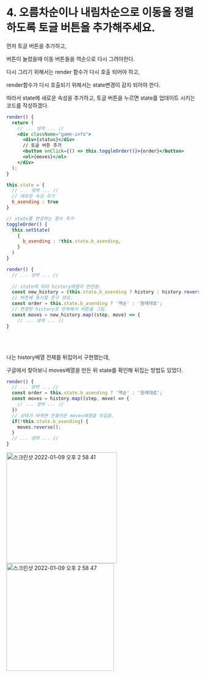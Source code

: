 # 4. 오름차순이나 내림차순으로 이동을 정렬하도록 토글 버튼을 추가해주세요.

먼저 토글 버튼을 추가하고,

버튼이 눌렸을때 이동 버튼들을 역순으로 다시 그려야한다.

다시 그리기 위해서는 render 함수가 다시 호출 되어야 하고,

render함수가 다시 호출되기 위해서는 state변경이 감지 되어야 한다.

따라서 state에 새로운 속성을 추가하고, 토글 버튼을 누르면 state를 업데이트 시키는 코드를 작성하겠다.

```jsx
render() {
  return (
    // ... 생략 ... //
    <div className="game-info">
      <div>{status}</div>
      // 토글 버튼 추가
      <button onClick={() => this.toggleOrder()}>{order}</button>
      <ol>{moves}</ol>
    </div>
  );
}
```
```jsx
this.state = {
  // ... 생략 ... //
  // 새로운 속성 추가
  b_asending : true
}
```
```jsx
// state를 변경하는 함수 추가
toggleOrder() {
  this.setState(
    {
      b_asending : !this.state.b_asending,
    }
  )
}
```

```jsx
render() {
  // ... 생략 ... //
  
  // state에 따라 history배열이 반전됨.
  const new_history = (this.state.b_asending ? history : history.reverse())
  // 버튼에 표시할 문구 생성.
  const order = this.state.b_asending ? '역순' : '원래대로';
  // 변경한 history로 반복해서 버튼을 그림.
  const moves = new_history.map((step, move) => {
    // ... 생략 ... //  
}
```

<br>
<br>

나는 history배열 전체를 뒤집어서 구현했는데,

구글에서 찾아보니 moves배열을 만든 뒤 state를 확인해 뒤집는 방법도 있었다.
```jsx
render() {
  // ... 생략 ... //
  const order = this.state.b_asending ? '역순' : '원래대로';
  const moves = history.map((step, move) => {
    // ... 생략 ... //
  })
  // 상태가 바뀌면 만들어둔 moves배열을 뒤집음.
  if(!this.state.b_asending) {
    moves.reverse();
  }
  // ... 생략 ... //
}

```
<img width="290" alt="스크린샷 2022-01-09 오후 2 58 41" src="https://user-images.githubusercontent.com/74036731/148671125-43387eb3-f745-49db-885d-14e4fea5a6c9.png">
<img width="282" alt="스크린샷 2022-01-09 오후 2 58 47" src="https://user-images.githubusercontent.com/74036731/148671126-31d0c099-fe3c-48e6-af16-89eb8a1f5360.png">

